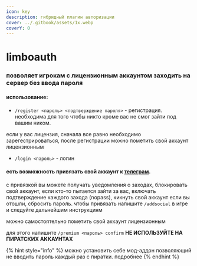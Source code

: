 ```yaml
---
icon: key
description: гибридный плагин авторизации
cover: ../.gitbook/assets/1x.webp
coverY: 0
---
```


# limboauth

### позволяет игрокам с лицензионным аккаунтом заходить на сервер без ввода пароля

#### использование:

* `/register <пароль> <подтверждение пароля>` - регистрация. необходима для того чтобы никто кроме вас не смог зайти под вашим ником.&#x20;

если у вас лицензия, сначала все равно необходимо зарегестрироваться, после регистрации можно пометить свой аккаунт лицензионным

* `/login <пароль>` - логин

#### есть возможность привязать свой аккаунт к [телеграм](https://t.me/httpauth_bot).&#x20;

с привязкой вы можете получать уведомления о заходах, блокировать свой аккаунт, если кто-то пытается зайти за вас, включать подтверждение каждого захода (nopass), кикнуть свой аккаунт если вы отошли, сбросить пароль. чтобы привязать напишите `/addsocial` в игре и следуйте дальнейшим инструкциям

можно самостоятельно пометить свой аккаунт лицензионным

для этого напишите `/premium <пароль> confirm` **НЕ ИСПОЛЬЗУЙТЕ НА ПИРАТСКИХ АККАУНТАХ**

{% hint style="info" %}
можно установить себе мод-аддон позволяющий не вводить пароль каждый раз с пиратки. подробнее
{% endhint %}

